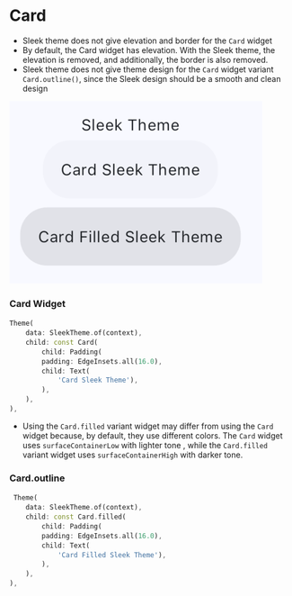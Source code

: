 # Card 

- Sleek theme does not give elevation and border for the `Card` widget
- By default, the Card widget has elevation. With the Sleek theme, the elevation is removed, and additionally, the border is also removed.
- Sleek theme does not give theme design for the `Card` widget variant `Card.outline()`, since the Sleek design should be a smooth and clean design



![Sleek Card](../../images/Sleek.card.jpg)

### Card Widget
```dart
Theme(
    data: SleekTheme.of(context),
    child: const Card(
        child: Padding(
        padding: EdgeInsets.all(16.0),
        child: Text(
            'Card Sleek Theme'),
        ),
    ),
),
```

- Using the `Card.filled` variant widget may differ from using the `Card` widget because, by default, they use different colors. The `Card` widget uses `surfaceContainerLow` with lighter tone , while the `Card.filled` variant widget uses `surfaceContainerHigh` with darker tone.

### Card.outline
```dart
 Theme(
    data: SleekTheme.of(context),
    child: const Card.filled(
        child: Padding(
        padding: EdgeInsets.all(16.0),
        child: Text(
            'Card Filled Sleek Theme'),
        ),
    ),
),
```

